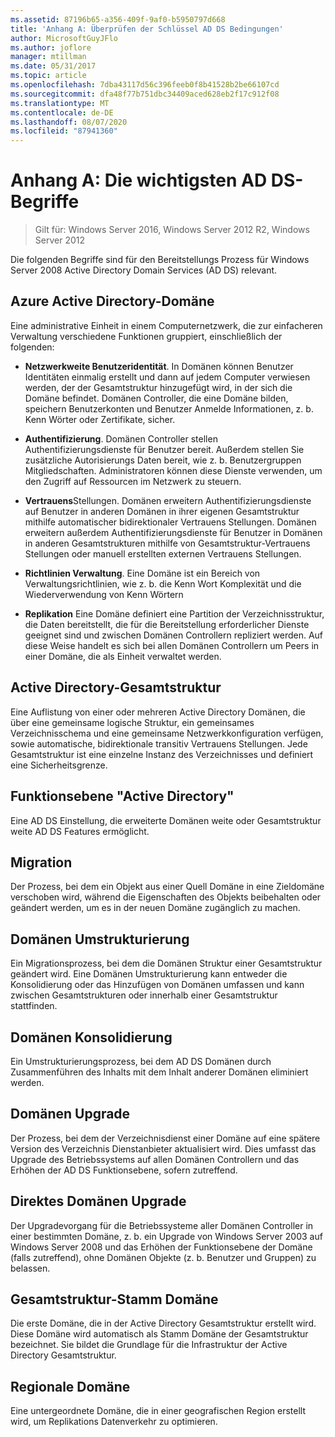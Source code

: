 ```yaml
---
ms.assetid: 87196b65-a356-409f-9af0-b5950797d668
title: 'Anhang A: Überprüfen der Schlüssel AD DS Bedingungen'
author: MicrosoftGuyJFlo
ms.author: joflore
manager: mtillman
ms.date: 05/31/2017
ms.topic: article
ms.openlocfilehash: 7dba43117d56c396feeb0f8b41528b2be66107cd
ms.sourcegitcommit: dfa48f77b751dbc34409aced628eb2f17c912f08
ms.translationtype: MT
ms.contentlocale: de-DE
ms.lasthandoff: 08/07/2020
ms.locfileid: "87941360"
---
```

# <a name="appendix-a-reviewing-key-ad-ds-terms"></a>Anhang A: Die wichtigsten AD DS-Begriffe

>Gilt für: Windows Server 2016, Windows Server 2012 R2, Windows Server 2012

Die folgenden Begriffe sind für den Bereitstellungs Prozess für Windows Server 2008 Active Directory Domain Services (AD DS) relevant.

## <a name="active-directory-domain"></a>Azure Active Directory-Domäne
Eine administrative Einheit in einem Computernetzwerk, die zur einfacheren Verwaltung verschiedene Funktionen gruppiert, einschließlich der folgenden:

-   **Netzwerkweite Benutzeridentität**. In Domänen können Benutzer Identitäten einmalig erstellt und dann auf jedem Computer verwiesen werden, der der Gesamtstruktur hinzugefügt wird, in der sich die Domäne befindet. Domänen Controller, die eine Domäne bilden, speichern Benutzerkonten und Benutzer Anmelde Informationen, z. b. Kenn Wörter oder Zertifikate, sicher.

-   **Authentifizierung**. Domänen Controller stellen Authentifizierungsdienste für Benutzer bereit. Außerdem stellen Sie zusätzliche Autorisierungs Daten bereit, wie z. b. Benutzergruppen Mitgliedschaften. Administratoren können diese Dienste verwenden, um den Zugriff auf Ressourcen im Netzwerk zu steuern.

-   **Vertrauens**Stellungen. Domänen erweitern Authentifizierungsdienste auf Benutzer in anderen Domänen in ihrer eigenen Gesamtstruktur mithilfe automatischer bidirektionaler Vertrauens Stellungen. Domänen erweitern außerdem Authentifizierungsdienste für Benutzer in Domänen in anderen Gesamtstrukturen mithilfe von Gesamtstruktur-Vertrauens Stellungen oder manuell erstellten externen Vertrauens Stellungen.

-   **Richtlinien Verwaltung**. Eine Domäne ist ein Bereich von Verwaltungsrichtlinien, wie z. b. die Kenn Wort Komplexität und die Wiederverwendung von Kenn Wörtern

-   **Replikation** Eine Domäne definiert eine Partition der Verzeichnisstruktur, die Daten bereitstellt, die für die Bereitstellung erforderlicher Dienste geeignet sind und zwischen Domänen Controllern repliziert werden. Auf diese Weise handelt es sich bei allen Domänen Controllern um Peers in einer Domäne, die als Einheit verwaltet werden.

## <a name="active-directory-forest"></a>Active Directory-Gesamtstruktur
Eine Auflistung von einer oder mehreren Active Directory Domänen, die über eine gemeinsame logische Struktur, ein gemeinsames Verzeichnisschema und eine gemeinsame Netzwerkkonfiguration verfügen, sowie automatische, bidirektionale transitiv Vertrauens Stellungen. Jede Gesamtstruktur ist eine einzelne Instanz des Verzeichnisses und definiert eine Sicherheitsgrenze.

## <a name="active-directory-functional-level"></a>Funktionsebene "Active Directory"
Eine AD DS Einstellung, die erweiterte Domänen weite oder Gesamtstruktur weite AD DS Features ermöglicht.

## <a name="migration"></a>Migration
Der Prozess, bei dem ein Objekt aus einer Quell Domäne in eine Zieldomäne verschoben wird, während die Eigenschaften des Objekts beibehalten oder geändert werden, um es in der neuen Domäne zugänglich zu machen.

## <a name="domain-restructure"></a>Domänen Umstrukturierung
Ein Migrationsprozess, bei dem die Domänen Struktur einer Gesamtstruktur geändert wird. Eine Domänen Umstrukturierung kann entweder die Konsolidierung oder das Hinzufügen von Domänen umfassen und kann zwischen Gesamtstrukturen oder innerhalb einer Gesamtstruktur stattfinden.

## <a name="domain-consolidation"></a>Domänen Konsolidierung
Ein Umstrukturierungsprozess, bei dem AD DS Domänen durch Zusammenführen des Inhalts mit dem Inhalt anderer Domänen eliminiert werden.

## <a name="domain-upgrade"></a>Domänen Upgrade
Der Prozess, bei dem der Verzeichnisdienst einer Domäne auf eine spätere Version des Verzeichnis Dienstanbieter aktualisiert wird. Dies umfasst das Upgrade des Betriebssystems auf allen Domänen Controllern und das Erhöhen der AD DS Funktionsebene, sofern zutreffend.

## <a name="in-place-domain-upgrade"></a>Direktes Domänen Upgrade
Der Upgradevorgang für die Betriebssysteme aller Domänen Controller in einer bestimmten Domäne, z. b. ein Upgrade von Windows Server 2003 auf Windows Server 2008 und das Erhöhen der Funktionsebene der Domäne (falls zutreffend), ohne Domänen Objekte (z. b. Benutzer und Gruppen) zu belassen.

## <a name="forest-root-domain"></a>Gesamtstruktur-Stamm Domäne
Die erste Domäne, die in der Active Directory Gesamtstruktur erstellt wird. Diese Domäne wird automatisch als Stamm Domäne der Gesamtstruktur bezeichnet. Sie bildet die Grundlage für die Infrastruktur der Active Directory Gesamtstruktur.

## <a name="regional-domain"></a>Regionale Domäne
Eine untergeordnete Domäne, die in einer geografischen Region erstellt wird, um Replikations Datenverkehr zu optimieren.



